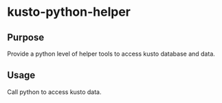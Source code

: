 # kusto-python-helper

## Purpose

Provide a python level of helper tools to access kusto database and data.

## Usage 

Call python to access kusto data. 

